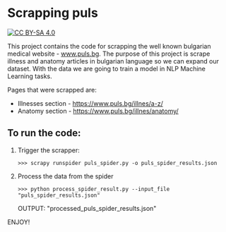 # Scrapping puls

[![CC BY-SA 4.0][cc-by-sa-shield]][cc-by-sa]

[cc-by-sa]: http://creativecommons.org/licenses/by-sa/4.0/
[cc-by-sa-shield]: https://img.shields.io/badge/License-CC%20BY--SA%204.0-lightgrey.svg

This project contains the code for scrapping the well known bulgarian medical website - www.puls.bg.
The purpose of this project is scrape illness and anatomy articles in bulgarian language so we can expand our dataset.
With the data we are going to train a model in NLP Machine Learning tasks.

Pages that were scrapped are:

* Illnesses section - https://www.puls.bg/illnes/a-z/
* Anatomy section - https://www.puls.bg/illnes/anatomy/

## To run the code:

1. Trigger the scrapper:
    ```
    >>> scrapy runspider puls_spider.py -o puls_spider_results.json
    ```
2. Process the data from the spider
    ```
    >>> python process_spider_result.py --input_file "puls_spider_results.json"
    ```
    OUTPUT: "processed_puls_spider_results.json"

ENJOY!
